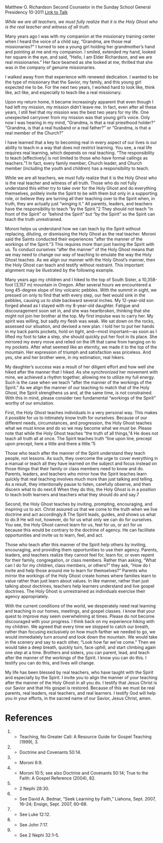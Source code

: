 Matthew O. Richardson
Second Counselor in the Sunday School General Presidency
10-2011
[Link to Talk](https://www.churchofjesuschrist.org/study/general-conference/2011/10/teaching-after-the-manner-of-the-spirit?lang=eng)

_While we are all teachers, we must fully realize that it is the Holy Ghost who is the real teacher and witness of all truth._

Many years ago I was with my companion at the missionary training center when I heard the voice of a child say, “Grandma, are those real missionaries?” I turned to see a young girl holding her grandmother’s hand and pointing at me and my companion. I smiled, extended my hand, looked her square in the eye, and said, “Hello, I am Elder Richardson, and we are real missionaries.” Her face beamed as she looked at me, thrilled that she was in the company of genuine missionaries.

I walked away from that experience with renewed dedication. I wanted to be the type of missionary that the Savior, my family, and this young girl expected me to be. For the next two years, I worked hard to look like, think like, act like, and especially to teach like a real missionary.

Upon my return home, it became increasingly apparent that even though I had left my mission, my mission didn’t leave me. In fact, even after all these years, I still feel that my mission was the best two years for my life. One unexpected carryover from my mission was that young girl’s voice. Only now I was hearing in my mind, “Grandma, is that a real priesthood holder?” “Grandma, is that a real husband or a real father?” or “Grandma, is that a real member of the Church?”

I have learned that a key to becoming real in every aspect of our lives is our ability to teach in a way that does not restrict learning. You see, a real life requires real learning, which depends on real teaching. “The responsibility to teach [effectively] is not limited to those who have formal callings as teachers.”1 In fact, every family member, Church leader, and Church member (including the youth and children) has a responsibility to teach.

While we are all teachers, we must fully realize that it is the Holy Ghost who is the real teacher and witness of all truth. Those who do not fully understand this either try to take over for the Holy Ghost and do everything themselves, politely invite the Spirit to be with them but only in a supporting role, or believe they are turning all their teaching over to the Spirit when, in truth, they are actually just “winging it.” All parents, leaders, and teachers have the responsibility to teach “by the Spirit.”2 They should not teach “in front of the Spirit” or “behind the Spirit” but “by the Spirit” so the Spirit can teach the truth unrestrained.

Moroni helps us understand how we can teach by the Spirit without replacing, diluting, or dismissing the Holy Ghost as the real teacher. Moroni said the Saints conducted their experiences “after the manner of the workings of the Spirit.”3 This requires more than just having the Spirit with us. To conduct ourselves “after the manner” of the Holy Ghost means that we may need to change our way of teaching to emulate the way the Holy Ghost teaches. As we align our manner with the Holy Ghost’s manner, then the Holy Ghost can teach and testify without restraint. This important alignment may be illustrated by the following example.

Many years ago my children and I hiked to the top of South Sister, a 10,358-foot (3,157 m) mountain in Oregon. After several hours we encountered a long 45-degree slope of tiny volcanic pebbles. With the summit in sight, we pressed on only to find that with every step, our feet would sink in the pebbles, causing us to slide backward several inches. My 12-year-old son forged ahead as I stayed with my 8-year-old daughter. Fatigue and discouragement soon set in, and she was heartbroken, thinking that she might not join her brother at the top. My first impulse was to carry her. My spirit was willing, but sadly my flesh was weak. We sat down on the rocks, assessed our situation, and devised a new plan. I told her to put her hands in my back pants pockets, hold on tight, and—most important—as soon as I lifted my foot to take a step, she should quickly put her foot in its place. She mirrored my every move and relied on the lift that came from hanging on to my pockets. After what seemed like an eternity, we made it to the top of the mountain. Her expression of triumph and satisfaction was priceless. And yes, she and her brother were, in my estimation, real hikers.

My daughter’s success was a result of her diligent effort and how well she hiked after the manner that I hiked. As she synchronized her movement with mine, we achieved a rhythm together, allowing me to utilize my full energy. Such is the case when we teach “after the manner of the workings of the Spirit.” As we align the manner of our teaching to match that of the Holy Ghost, the Spirit strengthens us and, at the same time, is not constrained. With this in mind, please consider two fundamental “workings of the Spirit” worthy of our emulation.

First, the Holy Ghost teaches individuals in a very personal way. This makes it possible for us to intimately know truth for ourselves. Because of our different needs, circumstances, and progression, the Holy Ghost teaches what we must know and do so we may become what we must be. Please note that while the Holy Ghost teaches “the truth of all things,”4 He does not teach all truth all at once. The Spirit teaches truth “line upon line, precept upon precept, here a little and there a little.”5

Those who teach after the manner of the Spirit understand they teach people, not lessons. As such, they overcome the urge to cover everything in a manual or teach all they have learned on the subject and focus instead on those things that their family or class members need to know and do. Parents, leaders, and teachers who mirror how the Spirit teaches learn quickly that real teaching involves much more than just talking and telling. As a result, they intentionally pause to listen, carefully observe, and then discern what to do next.6 When they do this, the Holy Ghost is in a position to teach both learners and teachers what they should do and say.7

Second, the Holy Ghost teaches by inviting, prompting, encouraging, and inspiring us to act. Christ assured us that we come to the truth when we live doctrine and act accordingly.8 The Spirit leads, guides, and shows us what to do.9 He will not, however, do for us what only we can do for ourselves. You see, the Holy Ghost cannot learn for us, feel for us, or act for us because this would be contrary to the doctrine of agency. He can facilitate opportunities and invite us to learn, feel, and act.

Those who teach after this manner of the Spirit help others by inviting, encouraging, and providing them opportunities to use their agency. Parents, leaders, and teachers realize they cannot feel for, learn for, or even repent for their family, congregation, or class members. Rather than asking, “What can I do for my children, class members, or others?” they ask, “How do I invite and help those around me to learn for themselves?” Parents who mirror the workings of the Holy Ghost create homes where families learn to value rather than just learn about values. In like manner, rather than just talking about doctrines, teachers help learners understand and live gospel doctrines. The Holy Ghost is unrestrained as individuals exercise their agency appropriately.

With the current conditions of the world, we desperately need real learning and teaching in our homes, meetings, and gospel classes. I know that your quest to improve may seem overwhelming at times. Please do not become discouraged with your progress. I think back on my experience hiking with my children. We agreed that every time we stopped to catch our breath, rather than focusing exclusively on how much farther we needed to go, we would immediately turn around and look down the mountain. We would take in the scenery and say to each other, “Look how far we’ve come.” Then we would take a deep breath, quickly turn, face uphill, and start climbing again one step at a time. Brothers and sisters, you can parent, lead, and teach after the manner of the workings of the Spirit. I know you can do this. I testify you can do this, and lives will change.

My life has been blessed by real teachers, who have taught with the Spirit and especially by the Spirit. I invite you to align the manner of your teaching after the manner of the Holy Ghost in all you do. I testify that Jesus Christ is our Savior and that His gospel is restored. Because of this we must be real parents, real leaders, real teachers, and real learners. I testify God will help you in your efforts, in the sacred name of our Savior, Jesus Christ, amen.

# References
1. - Teaching, No Greater Call: A Resource Guide for Gospel Teaching (1999), 3.
2. - Doctrine and Covenants 50:14.
3. - Moroni 6:9.
4. - Moroni 10:5; see also Doctrine and Covenants 50:14; True to the Faith: A Gospel Reference (2004), 82.
5. - 2 Nephi 28:30.
6. - See David A. Bednar, “Seek Learning by Faith,” Liahona, Sept. 2007, 16–24; Ensign, Sept. 2007, 60–68.
7. - See Luke 12:12.
8. - See John 7:17.
9. - See 2 Nephi 32:1–5.